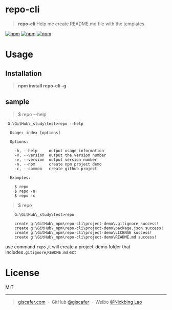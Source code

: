 # repo-cli

 > **repo-cli** Help me create README.md file with the templates.

 [![npm](https://img.shields.io/npm/v/repo-cli.svg?style=flat-square)](https://www.npmjs.com/package/repo-cli) [![npm](https://img.shields.io/npm/dt/repo-cli.svg?style=flat-square)](https://www.npmjs.com/package/repo-cli) [![npm](https://img.shields.io/npm/l/repo-cli.svg?style=flat-square)](https://www.npmjs.com/package/repo-cli)


# Usage

## Installation

> **npm install repo-cli -g**


## sample

> $ repo  --help

```
 G:\GitHub\_study\test>repo --help

  Usage: index [options]

  Options:

    -h, --help     output usage information
    -V, --version  output the version number
    -v, --version  output version number
    -n, --npm      create npm project demo
    -c, --common   create github project

  Examples:

    $ repo
    $ repo -n
    $ repo -c

```

> $ repo

```
	G:\GitHub\_study\test>repo

	create g:\GitHub\_npm\repo-cli\project-demo\.gitignore success!
	create g:\GitHub\_npm\repo-cli\project-demo\package.json success!
	create g:\GitHub\_npm\repo-cli\project-demo\LICENSE success!
	create g:\GitHub\_npm\repo-cli\project-demo\README.md success!

```
use command `repo` ,it will create a project-demo folder that includes`.gitignore`,`README.md` ect

# License

MIT

---

> [giscafer.com](http://giscafer.com) &nbsp;&middot;&nbsp;
> GitHub [@giscafer](https://github.com/giscafer) &nbsp;&middot;&nbsp;
> Weibo [@Nickbing Lao](https://weibo.com/laohoubin)
